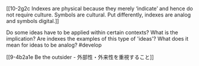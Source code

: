[[10-2g2c Indexes are physical because they merely ‘indicate’ and hence do not require culture. Symbols are cultural. Put differently, indexes are analog and symbols digital.]]

Do some ideas have to be applied within certain contexts? What is the implication? Are indexes the examples of this type of 'ideas'? What does it mean for ideas to be analog?
#develop 

[[9-4b2a1e Be the outsider - 外部性・外来性を重視すること]]
